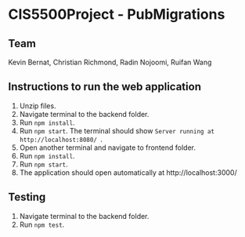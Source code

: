 # CIS5500Project - PubMigrations

## Team

Kevin Bernat, Christian Richmond, Radin Nojoomi, Ruifan Wang

## Instructions to run the web application

1) Unzip files.
2) Navigate terminal to the backend folder.
3) Run `npm install`.
4) Run `npm start`. The terminal should show `Server running at http://localhost:8080/
`.
5) Open another terminal and navigate to frontend folder.
6) Run `npm install`.
7) Run `npm start`.
8) The application should open automatically at http://localhost:3000/

## Testing

1) Navigate terminal to the backend folder.
2) Run `npm test`.
